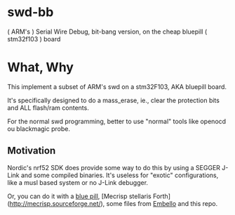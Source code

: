 # swd-bb

( ARM's ) Serial Wire Debug, bit-bang version, on the cheap bluepill ( stm32f103 ) board

# What, Why

This implement a subset of ARM's swd on a stm32F103, AKA bluepill board.

It's specifically designed to do a mass_erase, ie., clear the protection bits
and ALL flash/ram contents.

For the normal swd programming, better to use "normal" tools like openocd ou blackmagic probe.

## Motivation

Nordic's nrf52 SDK does provide some way to do this by using a SEGGER J-Link and some compiled binaries.
It's useless for "exotic" configurations, like a musl based system or no J-Link debugger.

Or, you can do it with a [blue pill](http://wiki.stm32duino.com/index.php?title=Blue_Pill), [Mecrisp stellaris Forth] (http://mecrisp.sourceforge.net/),
some files from [Embello](https://github.com/jeelabs/embello) and this repo.

